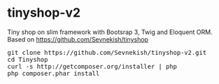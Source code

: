 # tinyshop-v2
Tiny shop on slim framework with Bootsrap 3, Twig and Eloquent ORM.
</br>Based on https://github.com/Sevnekish/tinyshop

<pre>
git clone https://github.com/Sevnekish/tinyshop-v2.git
cd Tinyshop
curl -s http://getcomposer.org/installer | php
php composer.phar install
</pre>
